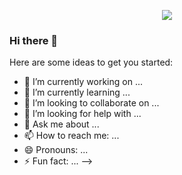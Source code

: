<p align="center">
  <img src="https://github-profile-trophy.vercel.app/?username=jlmasi&theme=onedark&margin-w=5&column=7" />
</p>

### Hi there 👋

Here are some ideas to get you started:

- 🔭 I’m currently working on ...
- 🌱 I’m currently learning ...
- 👯 I’m looking to collaborate on ...
- 🤔 I’m looking for help with ...
- 💬 Ask me about ...
- 📫 How to reach me: ...
- 😄 Pronouns: ...
- ⚡ Fun fact: ...
-->





<!--START_SECTION:waka-->

<!--END_SECTION:waka-->
